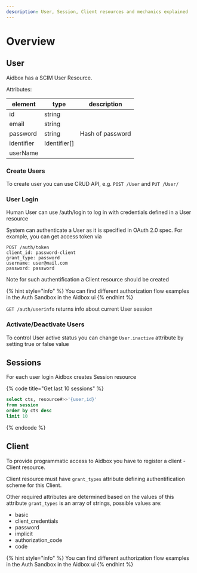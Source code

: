```yaml
---
description: User, Session, Client resources and mechanics explained
---
```


# Overview

## **User**

Aidbox has a SCIM User Resource.

Attributes:

| element    | type          | description      |
| ---------- | ------------- | ---------------- |
| id         | string        |                  |
| email      | string        |                  |
| password   | string        | Hash of password |
| identifier | Identifier\[] |                  |
| userName   |               |                  |

### Create Users

To create user you can use CRUD API, e.g. `POST /User` and `PUT /User/`

### User Login

Human User can use /auth/login to log in with credentials defined in a User resource

System can authenticate a User as it is specified in OAuth 2.0 spec. For example, you can get access token via

```
POST /auth/token
client_id: password-client
grant_type: password
username: user@mail.com
password: password
```

Note for such authentification a Client resource should be created

{% hint style="info" %}
You can find different authorization flow examples in the Auth Sandbox in the Aidbox ui
{% endhint %}

`GET /auth/userinfo` returns info about current User session

### Activate/Deactivate Users

To control User active status you can change `User.inactive` attribute by setting true or false value



## Sessions

For each user login Aidbox creates Session resource

{% code title="Get last 10 sessions" %}
```sql
select cts, resource#>>'{user,id}'
from session
order by cts desc
limit 10
```
{% endcode %}

## Client

To provide programmatic access to Aidbox you have to register a client - Client resource.

Client resource must have `grant_types` attribute defining authentification scheme for this Client.

Other required attributes are determined based on the values of this attribute `grant_types` is an array of strings, possible values are:

* basic
* client_credentials
* password
* implicit
* authorization_code
* code

{% hint style="info" %}
You can find different authorization flow examples in the Auth Sandbox in the Aidbox ui
{% endhint %}
